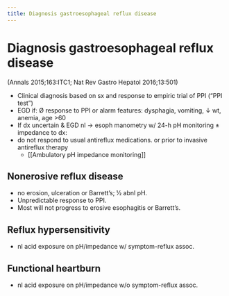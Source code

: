 ```yaml
---
title: Diagnosis gastroesophageal reflux disease
---
```


# Diagnosis gastroesophageal reflux disease

(Annals 2015;163:ITC1; Nat Rev Gastro Hepatol 2016;13:501)

- Clinical diagnosis based on sx and response to empiric trial of PPI (“PPI test”)
- EGD if: Ø response to PPI or alarm features: dysphagia, vomiting, ↓ wt, anemia, age >60
- If dx uncertain & EGD nl → esoph manometry w/ 24-h pH monitoring ± impedance to dx:
- do not respond to usual antireflux medications. or prior to invasive antireflux therapy
  - [[Ambulatory pH impedance monitoring]]

## Nonerosive reflux disease

- no erosion, ulceration or Barrett’s; ½ abnl pH.
- Unpredictable response to PPI.
- Most will not progress to erosive esophagitis or Barrett’s.

## Reflux hypersensitivity

- nl acid exposure on pH/impedance w/ symptom-reflux assoc.

## Functional heartburn

- nl acid exposure on pH/impedance w/o symptom-reflux assoc.
